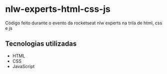 # nlw-experts-html-css-js
Código feito durante o evento da rocketseat nlw experts na trila de html, css e js


## Tecnologias utilizadas 
- HTML
- CSS
- JavaScript

